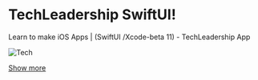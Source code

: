 # TechLeadership SwiftUI!


Learn to make iOS Apps  | (SwiftUI /Xcode-beta 11) - TechLeadership App


![Tech](https://user-images.githubusercontent.com/29770993/60397849-13057f00-9b5a-11e9-8782-95a0e44972fd.gif)

[Show more](https://www.youtube.com/watch?v=9WNPzBbyAgE&t=910s)
